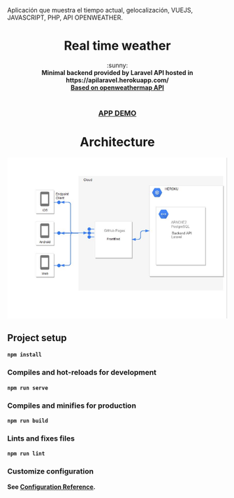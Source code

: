 Aplicación que muestra el tiempo actual, gelocalización, VUEJS, JAVASCRIPT, PHP, API OPENWEATHER.

<h1 align="center">Real time weather</h1>

<div align="center">
  :sunny:
</div>
<div align="center">
  <strong>Minimal backend provided by Laravel API hosted in https://apilaravel.herokuapp.com/ </strong>
  <br /> 
 <a href="https://openweathermap.org"><strong>Based on openweathermap API<Strong> </a>
</div>
<br />
<div align="center">
  <h3>
    <a href="https://bebcampa.github.io/weathernow/">
      APP DEMO
    </a>
</div>
<div align="center">
  <h1>
  Architecture
  </h1>
</div>
<img src="./info.JPG">

## Project setup
```
npm install
```

### Compiles and hot-reloads for development
```
npm run serve
```

### Compiles and minifies for production
```
npm run build
```

### Lints and fixes files
```
npm run lint
```

### Customize configuration
See [Configuration Reference](https://cli.vuejs.org/config/).
